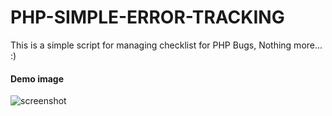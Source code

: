 # PHP-SIMPLE-ERROR-TRACKING
This is a simple script for managing checklist for PHP Bugs, Nothing more... :)

#### Demo image
![screenshot](https://raw.githubusercontent.com/ferozfirru/PHP-SIMPLE-ERROR-TRACKING/master/errorlog.bmp)
